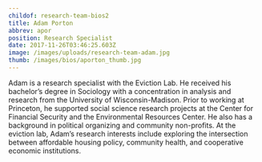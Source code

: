 ```yaml
---
childof: research-team-bios2
title: Adam Porton
abbrev: apor
position: Research Specialist
date: 2017-11-26T03:46:25.603Z
image: /images/uploads/research-team-adam.jpg
thumb: /images/bios/aporton_thumb.jpg
---
```

Adam is a research specialist with the Eviction Lab. He received his bachelor’s degree in Sociology with a concentration in analysis and research from the University of Wisconsin-Madison. Prior to working at Princeton, he supported social science research projects at the Center for Financial Security and the Environmental Resources Center. He also has a background in political organizing and community non-profits. At the eviction lab, Adam’s research interests include exploring the intersection between affordable housing policy, community health, and cooperative economic institutions.
